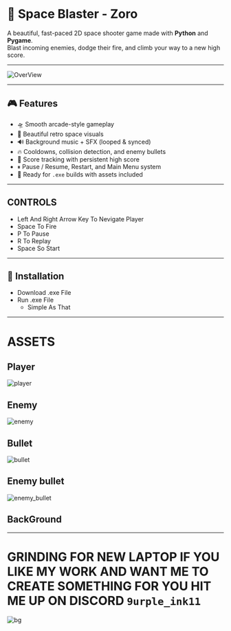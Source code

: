 # 🚀 Space Blaster - Zoro

A beautiful, fast-paced 2D space shooter game made with **Python** and **Pygame**.  
Blast incoming enemies, dodge their fire, and climb your way to a new high score.

---

![OverView](https://github.com/user-attachments/assets/7d03eb00-f529-4d31-9e42-f57bf18c9a29)

---
## 🎮 Features

- 🛸 Smooth arcade-style gameplay
- 🎨 Beautiful retro space visuals
- 🔊 Background music + SFX (looped & synced)
- 🔥 Cooldowns, collision detection, and enemy bullets
- 🧠 Score tracking with persistent high score
- ⏸ Pause / Resume, Restart, and Main Menu system
- 💾 Ready for `.exe` builds with assets included

---

## C0NTROLS 

- Left And Right Arrow Key To Nevigate Player
- Space To Fire
- P To Pause  
- R To Replay
- Space So Start

---

## 🧩 Installation

- Download .exe File 
- Run .exe File 
  * Simple As That

---

# ASSETS

## Player
![player](https://github.com/user-attachments/assets/fb33ad6c-5f07-47f8-8874-8e00d57c055b)

## Enemy

![enemy](https://github.com/user-attachments/assets/71258128-e773-4813-b750-fd7a7a5d8b8f)

## Bullet

![bullet](https://github.com/user-attachments/assets/aad367a6-49cb-45df-9965-1d0de9e3b5db)

## Enemy bullet

![enemy_bullet](https://github.com/user-attachments/assets/18c14870-c6ff-4372-ac15-cb68f873e265)

## BackGround

---

# GRINDING FOR NEW LAPTOP IF YOU LIKE MY WORK AND WANT ME TO CREATE SOMETHING FOR YOU HIT ME UP ON DISCORD ``9urple_ink11``


![bg](https://github.com/user-attachments/assets/6fb0009b-115b-46ae-b51e-5902934a10f8)





